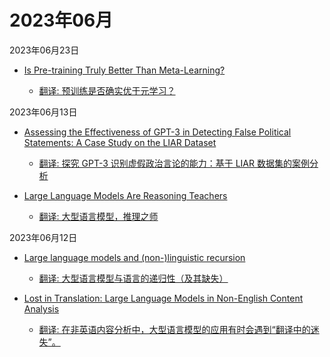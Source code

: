 # 2023年06月

2023年06月23日

- [Is Pre-training Truly Better Than Meta-Learning?](2023年06月23日/Is_Pre-training_Truly_Better_Than_Meta-Learning.md)

    - [翻译: 预训练是否确实优于元学习？](2023年06月23日/Is_Pre-training_Truly_Better_Than_Meta-Learning.md)

2023年06月13日

- [Assessing the Effectiveness of GPT-3 in Detecting False Political Statements: A Case Study on the LIAR Dataset](2023年06月13日/Assessing_the_Effectiveness_of_GPT-3_in_Detecting_False_Political_Statements_A_Case_Study_on_the_LIAR_Dataset.md)

    - [翻译: 探究 GPT-3 识别虚假政治言论的能力：基于 LIAR 数据集的案例分析](2023年06月13日/Assessing_the_Effectiveness_of_GPT-3_in_Detecting_False_Political_Statements_A_Case_Study_on_the_LIAR_Dataset.md)

- [Large Language Models Are Reasoning Teachers](2023年06月13日/Large_Language_Models_Are_Reasoning_Teachers.md)

    - [翻译: 大型语言模型，推理之师](2023年06月13日/Large_Language_Models_Are_Reasoning_Teachers.md)

2023年06月12日

- [Large language models and (non-)linguistic recursion](2023年06月12日/Large_language_models_and_(non-)linguistic_recursion.md)

    - [翻译: 大型语言模型与语言的递归性（及其缺失）](2023年06月12日/Large_language_models_and_(non-)linguistic_recursion.md)

- [Lost in Translation: Large Language Models in Non-English Content Analysis](2023年06月12日/Lost_in_Translation_Large_Language_Models_in_Non-English_Content_Analysis.md)

    - [翻译: 在非英语内容分析中，大型语言模型的应用有时会遇到“翻译中的迷失”。](2023年06月12日/Lost_in_Translation_Large_Language_Models_in_Non-English_Content_Analysis.md)